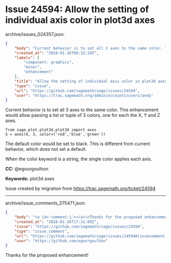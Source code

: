 # Issue 24594: Allow the setting of individual axis color in plot3d axes

archive/issues_024357.json:
```json
{
    "body": "Current behavior is to set all 3 axes to the same color. This enhancement would allow passing a list or tuple of 3 colors, one for each the X, Y and Z axes.\n\n\n```\nfrom sage.plot.plot3d.plot3d import axes\nS = axes(6, 3, color=('red','blue','green'))\n```\n\nThe default color would be set to black. This is different from current behavior, which does not set a default.\n\nWhen the color keyword is a string, the single color applies each axis.\n\n**CC:**  @egourgoulhon\n\n**Keywords:** plot3d axes\n\nIssue created by migration from https://trac.sagemath.org/ticket/24594\n\n",
    "created_at": "2018-01-26T00:32:24Z",
    "labels": [
        "component: graphics",
        "minor",
        "enhancement"
    ],
    "title": "Allow the setting of individual axis color in plot3d axes",
    "type": "issue",
    "url": "https://github.com/sagemath/sage/issues/24594",
    "user": "https://trac.sagemath.org/admin/accounts/users/andy"
}
```
Current behavior is to set all 3 axes to the same color. This enhancement would allow passing a list or tuple of 3 colors, one for each the X, Y and Z axes.


```
from sage.plot.plot3d.plot3d import axes
S = axes(6, 3, color=('red','blue','green'))
```

The default color would be set to black. This is different from current behavior, which does not set a default.

When the color keyword is a string, the single color applies each axis.

**CC:**  @egourgoulhon

**Keywords:** plot3d axes

Issue created by migration from https://trac.sagemath.org/ticket/24594





---

archive/issue_comments_375471.json:
```json
{
    "body": "<a id='comment:1'></a>\nThanks for the proposed enhancement!",
    "created_at": "2018-01-26T17:31:09Z",
    "issue": "https://github.com/sagemath/sage/issues/24594",
    "type": "issue_comment",
    "url": "https://github.com/sagemath/sage/issues/24594#issuecomment-375471",
    "user": "https://github.com/egourgoulhon"
}
```

<a id='comment:1'></a>
Thanks for the proposed enhancement!
